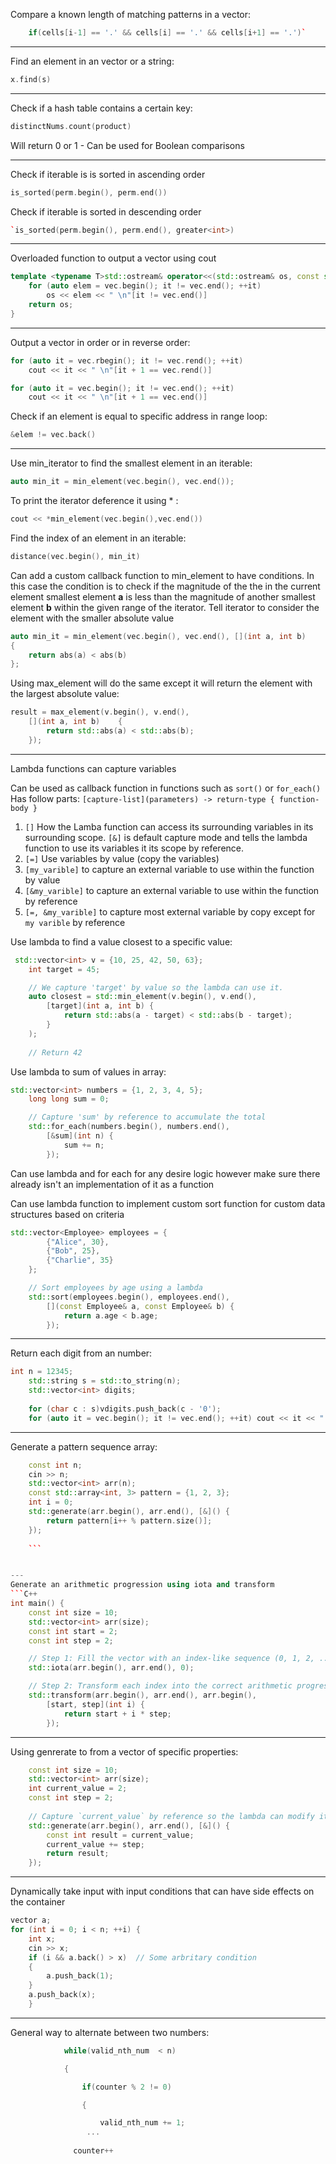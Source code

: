 Compare a known length of matching patterns in a vector:  

```C++
	if(cells[i-1] == '.' && cells[i] == '.' && cells[i+1] == '.')`
```
---
Find an element in an vector or a string:
```C++
x.find(s)
```
___
Check if a hash table contains a certain key:
```C++
distinctNums.count(product)
```
Will return 0 or 1 - Can be used for Boolean comparisons

---
Check if iterable is is sorted in ascending order
```C++
is_sorted(perm.begin(), perm.end())
```

Check if iterable is sorted in descending order
```C++
`is_sorted(perm.begin(), perm.end(), greater<int>)
```
---
Overloaded  function to output a vector using cout
```C++
template <typename T>std::ostream& operator<<(std::ostream& os, const std::vector<T>& vec) {    
	for (auto elem = vec.begin(); it != vec.end(); ++it)        
		os << elem << " \n"[it != vec.end()]   
	return os;
}
```
---
Output a vector in order or in reverse order:
```C++
for (auto it = vec.rbegin(); it != vec.rend(); ++it)    
	cout << it << " \n"[it + 1 == vec.rend()]
```

```C++
for (auto it = vec.begin(); it != vec.end(); ++it)    
	cout << it << " \n"[it + 1 == vec.end()]
```

Check if an element is equal to specific address in range loop:
```C++
&elem != vec.back()
```

---
Use min_iterator to find the smallest element in an iterable:
```C++
auto min_it = min_element(vec.begin(), vec.end());
```
To print the iterator deference it using \* :
```C++
cout << *min_element(vec.begin(),vec.end())
```

Find the index of an element in an iterable:
```C++
distance(vec.begin(), min_it)
```
Can add a custom callback function to min_element to have conditions. In this case the condition is to check if the magnitude of the the in the current element smallest element **a** is less than the magnitude of another smallest element **b** within the given range of the iterator. Tell iterator to consider the element with the smaller absolute value
```C++
auto min_it = min_element(vec.begin(), vec.end(), [](int a, int b)
{
	return abs(a) < abs(b)
};
```
Using max_element will do the same except it will return the element with the largest absolute value:
```C++
result = max_element(v.begin(), v.end(), 
	[](int a, int b)    {        
		return std::abs(a) < std::abs(b);    
	});
```

---
 
  Lambda functions can capture variables
 
Can be used as callback function in functions such as `sort()` or `for_each()`
Has follow parts:
`[capture-list](parameters) -> return-type { function-body }`

1. `[]` How the Lamba function can access its surrounding variables in its surrounding scope. `[&]` is default capture mode and tells the lambda function to use its variables it its scope by reference. 
2. `[=]` Use variables by value (copy the variables)
3.  `[my_varible]` to capture an external variable to use within the function by value
4. `[&my_varible]` to capture an external variable to use within the function by reference
5. `[=, &my_varible]` to capture most external variable by copy except for `my varible` by reference
   
Use lambda to find a value closest to a specific value:
``` C++
 std::vector<int> v = {10, 25, 42, 50, 63};
    int target = 45;

    // We capture 'target' by value so the lambda can use it.
    auto closest = std::min_element(v.begin(), v.end(), 
        [target](int a, int b) {
            return std::abs(a - target) < std::abs(b - target);
        }
    );
    
    // Return 42
```

Use lambda to sum of values in array:
```C++
std::vector<int> numbers = {1, 2, 3, 4, 5};
    long long sum = 0;

    // Capture 'sum' by reference to accumulate the total
    std::for_each(numbers.begin(), numbers.end(), 
        [&sum](int n) {
            sum += n;
        });
```

Can use lambda and for each for any desire logic however make sure there already isn't an implementation of it as a function

Can use lambda function to implement custom sort function for custom data structures based on criteria
```C++
std::vector<Employee> employees = {
        {"Alice", 30},
        {"Bob", 25},
        {"Charlie", 35}
    };

    // Sort employees by age using a lambda
    std::sort(employees.begin(), employees.end(),
        [](const Employee& a, const Employee& b) {
            return a.age < b.age;
        });
```

---
Return each digit from an number:
```C++
int n = 12345;
    std::string s = std::to_string(n);
    std::vector<int> digits;
    
    for (char c : s)vdigits.push_back(c - '0');
	for (auto it = vec.begin(); it != vec.end(); ++it) cout << it << " \n"[it != vec.end()]
```
---

Generate a pattern sequence array:
```C++
	const int n;
    cin >> n;
    std::vector<int> arr(n);
    const std::array<int, 3> pattern = {1, 2, 3};
    int i = 0;
    std::generate(arr.begin(), arr.end(), [&]() {
        return pattern[i++ % pattern.size()];
    });
    
    ```


--- 
Generate an arithmetic progression using iota and transform
```C++
int main() {
    const int size = 10;
    std::vector<int> arr(size);
    const int start = 2;
    const int step = 2;

    // Step 1: Fill the vector with an index-like sequence (0, 1, 2, ...)
    std::iota(arr.begin(), arr.end(), 0);

    // Step 2: Transform each index into the correct arithmetic progression value
    std::transform(arr.begin(), arr.end(), arr.begin(),
        [start, step](int i) {
            return start + i * step;
        });
```
---
Using genrerate to from a vector of specific properties:
```C++
	const int size = 10;
    std::vector<int> arr(size);
    int current_value = 2;
    const int step = 2;
    
    // Capture `current_value` by reference so the lambda can modify it.
    std::generate(arr.begin(), arr.end(), [&]() {
        const int result = current_value;
        current_value += step;
        return result;
    });
```
---
Dynamically take input with input conditions that can have side effects on the container
```C++
vector a;        
for (int i = 0; i < n; ++i) {            
	int x;            
	cin >> x;            
	if (i && a.back() > x)  // Some arbritary condition
	{                
		a.push_back(1);            
	}            
	a.push_back(x);        
	}
```
--- 
General way to alternate between two numbers:
```C++
            while(valid_nth_num  < n)

            {

                if(counter % 2 != 0)

                {

                    valid_nth_num += 1;
                 ...
                 
              counter++
```